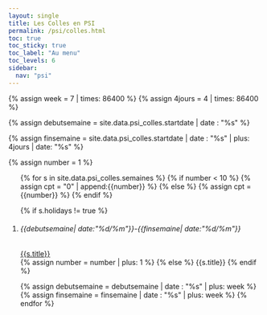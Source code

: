 ```yaml
---
layout: single
title: Les Colles en PSI
permalink: /psi/colles.html
toc: true
toc_sticky: true
toc_label: "Au menu"
toc_levels: 6
sidebar:
  nav: "psi"
---
```



{% assign week = 7 | times: 86400 %}
{% assign 4jours = 4 | times: 86400 %}

{% assign debutsemaine = site.data.psi_colles.startdate | date : "%s" %}

{% assign finsemaine = site.data.psi_colles.startdate | date : "%s" | plus: 4jours | date: "%s" %}

{% assign number = 1 %}

<ol>
{% for s in site.data.psi_colles.semaines %}
{% if number < 10 %}
{% assign cpt = "0" | append:{{number}} %}
{% else %}
{% assign cpt = {{number}} %}
{% endif %}

{% if s.holidays != true %}
<li>
<h6>{{debutsemaine| date:"%d/%m"}}-{{finsemaine| date:"%d/%m"}}</h6>
<a href="./psi_doc/colle{{cpt}}.pdf">{{s.title}}</a>
</li>
{% assign number = number | plus: 1 %}
{% else %}
{{s.title}}
{% endif %}

{% assign debutsemaine = debutsemaine | date : "%s" | plus: week %}
{% assign finsemaine = finsemaine | date : "%s" | plus: week %}
{% endfor %}
</ol>
